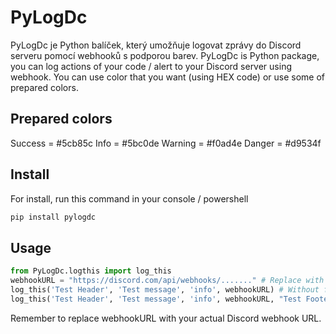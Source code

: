 # PyLogDc

PyLogDc je Python balíček, který umožňuje logovat zprávy do Discord serveru pomocí webhooků s podporou barev.
PyLogDc is Python package, you can log actions of your code / alert to your Discord server using webhook. 
You can use color that you want (using HEX code) or use some of prepared colors.
## Prepared colors
Success = #5cb85c
Info = #5bc0de
Warning = #f0ad4e 
Danger = #d9534f

## Install
For install, run this command in your console / powershell

```bash
pip install pylogdc
```

## Usage
```python
from PyLogDc.logthis import log_this
webhookURL = "https://discord.com/api/webhooks/......." # Replace with your actual Discord webhook URL
log_this('Test Header', 'Test message', 'info', webhookURL) # Without footer
log_this('Test Header', 'Test message', 'info', webhookURL, "Test Footer") # With footer
```
Remember to replace webhookURL with your actual Discord webhook URL.
